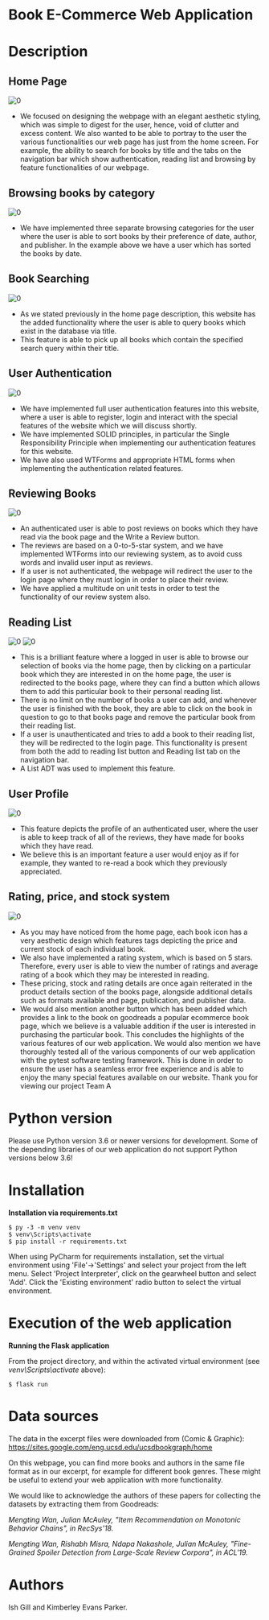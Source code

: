 # Book E-Commerce Web Application


# Description
## Home Page
![0](https://user-images.githubusercontent.com/57751792/141950981-cff62f5d-4d9a-4391-8b33-3d04e3c4b121.JPG)
-	We focused on designing the webpage with an elegant aesthetic styling, which was simple to digest for the user, hence, void of clutter and excess content. We also wanted to be able to portray to the user the various functionalities our web page has just from the home screen. For example, the ability to search for books by title and the tabs on the navigation bar which show authentication, reading list and browsing by feature functionalities of our webpage.

## Browsing books by category
![0](https://user-images.githubusercontent.com/57751792/141947795-b073f7dd-5fdb-44f3-a28a-f9e258938e85.png)
-	We have implemented three separate browsing categories for the user where the user 
is able to sort books by their preference of date, author, and publisher. In the example above we have a user which has sorted the books by date.

## Book Searching
![0](https://user-images.githubusercontent.com/57751792/141951962-56d187e0-3981-4a15-9e43-4c2822dcc549.JPG)
-	As we stated previously in the home page description, this website has the added functionality where the user is able to query books which exist in the database via title. 
-	This feature is able to pick up all books which contain the specified search query within their title.

## User Authentication
![0](https://user-images.githubusercontent.com/57751792/141951826-9130202a-dede-4c0f-8c91-b87b6bf55489.JPG)
-	We have implemented full user authentication features into this website, where a user is able to register, login and interact with the special features of the website which we will discuss shortly.
-	We have implemented SOLID principles, in particular the Single Responsibility Principle when implementing our authentication features for this website. 
-	We have also used WTForms and appropriate HTML forms when implementing the authentication related features. 

## Reviewing Books
![0](https://user-images.githubusercontent.com/57751792/141948007-d0e868f6-791e-44e3-81ec-c5e29ea28994.png)
-	An authenticated user is able to post reviews on books which they have read via the book page and the Write a Review button. 
-	The reviews are based on a 0-to-5-star system, and we have implemented WTForms into our reviewing system, as to avoid cuss words and invalid user input as reviews. 
-	If a user is not authenticated, the webpage will redirect the user to the login page where they must login in order to place their review.
-	We have applied a multitude on unit tests in order to test the functionality of our review system also.

## Reading List
![0](https://user-images.githubusercontent.com/57751792/141948066-b8bf573e-e5ab-4bf7-84ee-477ef4a14494.png)
![0](https://user-images.githubusercontent.com/57751792/141948075-c00af5b6-2de0-4559-95d0-c38c176bf47f.png)
-	This is a brilliant feature where a logged in user is able to browse our selection of books via the home page, then by clicking on a particular book which they are interested in on the home page, the user is redirected to the books page, where they can find a button which allows them to add this particular book to their personal reading list. 
-	There is no limit on the number of books a user can add, and whenever the user is finished with the book, they are able to click on the book in question to go to that books page and remove the particular book from their reading list.
-	If a user is unauthenticated and tries to add a book to their reading list, they will be redirected to the login page. This functionality is present from both the add to reading list button and Reading list tab on the navigation bar.
-	A List ADT was used to implement this feature. 

## User Profile
![0](https://user-images.githubusercontent.com/57751792/141950375-8dc7dabc-03f6-4f59-89f1-eca73a541b3e.JPG)
-	This feature depicts the profile of an authenticated user, where the user is able to keep track of all of the reviews, they have made for books which they have read. 
-	We believe this is an important feature a user would enjoy as if for example, they wanted to re-read a book which they previously appreciated.

## Rating, price, and stock system
![0](https://user-images.githubusercontent.com/57751792/141948170-491e42a7-31aa-4f74-826b-6b108dcfd88a.png)
-	As you may have noticed from the home page, each book icon has a very aesthetic design which features tags depicting the price and current stock of each individual book. 
-	We also have implemented a rating system, which is based on 5 stars. Therefore, every user is able to view the number of ratings and average rating of a book which they may be interested in reading. 
-	These pricing, stock and rating details are once again reiterated in the product details section of the books page, alongside additional details such as formats available and page, publication, and publisher data. 
-	We would also mention another button which has been added which provides a link to the book on goodreads a popular ecommerce book page, which we believe is a valuable addition if the user is interested in purchasing the particular book.
This concludes the highlights of the various features of our web application. We would also mention we have thoroughly tested all of the various components of our web application with the pytest software testing framework. This is done in order to ensure the user has a seamless error free experience and is able to enjoy the many special features available on our website.
Thank you for viewing our project
Team A

# Python version

Please use Python version 3.6 or newer versions for development. Some of the depending libraries of our web application do not support Python versions below 3.6!

# Installation

**Installation via requirements.txt**

```shell
$ py -3 -m venv venv
$ venv\Scripts\activate
$ pip install -r requirements.txt
```

When using PyCharm for requirements installation, set the virtual environment using 'File'->'Settings' and select your project from the left menu. Select 'Project Interpreter', click on the gearwheel button and select 'Add'. Click the 'Existing environment' radio button to select the virtual environment. 

# Execution of the web application

**Running the Flask application**

From the project directory, and within the activated virtual environment (see *venv\Scripts\activate* above):

````shell
$ flask run
```` 

# Data sources 

The data in the excerpt files were downloaded from (Comic & Graphic):
https://sites.google.com/eng.ucsd.edu/ucsdbookgraph/home

On this webpage, you can find more books and authors in the same file format as in our excerpt, for example for different book genres. 
These might be useful to extend your web application with more functionality.

We would like to acknowledge the authors of these papers for collecting the datasets by extracting them from Goodreads:

*Mengting Wan, Julian McAuley, "Item Recommendation on Monotonic Behavior Chains", in RecSys'18.*

*Mengting Wan, Rishabh Misra, Ndapa Nakashole, Julian McAuley, "Fine-Grained Spoiler Detection from Large-Scale Review Corpora", in ACL'19.*

# Authors
Ish Gill and Kimberley Evans Parker.
